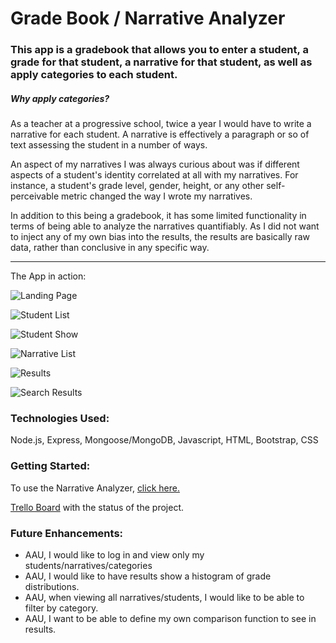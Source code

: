 # Grade Book / Narrative Analyzer

### This app is a gradebook that allows you to enter a student, a grade for that student, a narrative for that student, as well as apply categories to each student.

##### Why apply categories?
As a teacher at a progressive school, twice a year I would have to write a narrative for each student. A narrative is effectively a paragraph or so of text assessing the student in a number of ways.  

An aspect of my narratives I was always curious about was if different aspects of a student's identity correlated at all with my narratives. For instance, a student's grade level,  gender, height, or any other self-perceivable metric changed the way I wrote my narratives.  

In addition to this being a gradebook, it has some limited functionality in terms of being able to analyze the narratives quantifiably. As I did not want to inject any of my own bias into the results, the results are basically raw data, rather than conclusive in any specific way.

***

The App in action:

![Landing Page](https://user-images.githubusercontent.com/68762863/125743326-cbd031cc-8849-4ae4-8142-f13ce9361eea.png)

![Student List](https://user-images.githubusercontent.com/68762863/125743664-03256dbd-4841-4c64-af6b-eac0738f74d7.png)

![Student Show](https://user-images.githubusercontent.com/68762863/125743699-1ce6022b-0376-416b-a5cc-d5d971a4ce64.png)

![Narrative List](https://user-images.githubusercontent.com/68762863/125743733-3af3a4e4-3aca-4bae-a5a4-a2e2ff666f2b.png)

![Results](https://user-images.githubusercontent.com/68762863/125743796-7db90068-43f9-4210-b705-f7ebecd72db7.png)

![Search Results](https://user-images.githubusercontent.com/68762863/125743830-aae2a186-5f9b-4b30-b5cf-e8d6b9767428.png)

### Technologies Used:

Node.js, Express, Mongoose/MongoDB, Javascript, HTML, Bootstrap, CSS


### Getting Started:

To use the Narrative Analyzer, [click here.](https://narrative-analyzer.herokuapp.com/)


[Trello Board](https://trello.com/b/y1dv9k0z/build-out-na-app) with the status of the project.

### Future Enhancements:
- AAU, I would like to log in and view only my students/narratives/categories
- AAU, I would like to have results show a histogram of grade distributions.
- AAU, when viewing all narratives/students, I would like to be able to filter by category.
- AAU, I want to be able to define my own comparison function to see in results.
